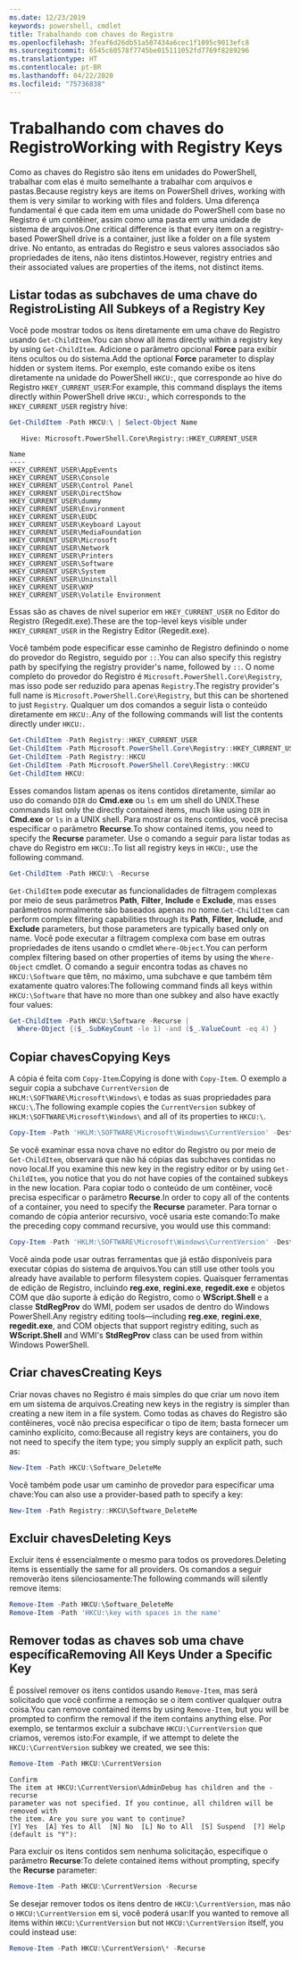 ```yaml
---
ms.date: 12/23/2019
keywords: powershell, cmdlet
title: Trabalhando com chaves do Registro
ms.openlocfilehash: 3feaf6d26db51a507434a6cec1f1095c9013efc8
ms.sourcegitcommit: 6545c60578f7745be015111052fd7769f8289296
ms.translationtype: HT
ms.contentlocale: pt-BR
ms.lasthandoff: 04/22/2020
ms.locfileid: "75736838"
---
```

# <a name="working-with-registry-keys"></a><span data-ttu-id="221fe-103">Trabalhando com chaves do Registro</span><span class="sxs-lookup"><span data-stu-id="221fe-103">Working with Registry Keys</span></span>

<span data-ttu-id="221fe-104">Como as chaves do Registro são itens em unidades do PowerShell, trabalhar com elas é muito semelhante a trabalhar com arquivos e pastas.</span><span class="sxs-lookup"><span data-stu-id="221fe-104">Because registry keys are items on PowerShell drives, working with them is very similar to working with files and folders.</span></span> <span data-ttu-id="221fe-105">Uma diferença fundamental é que cada item em uma unidade do PowerShell com base no Registro é um contêiner, assim como uma pasta em uma unidade de sistema de arquivos.</span><span class="sxs-lookup"><span data-stu-id="221fe-105">One critical difference is that every item on a registry-based PowerShell drive is a container, just like a folder on a file system drive.</span></span> <span data-ttu-id="221fe-106">No entanto, as entradas do Registro e seus valores associados são propriedades de itens, não itens distintos.</span><span class="sxs-lookup"><span data-stu-id="221fe-106">However, registry entries and their associated values are properties of the items, not distinct items.</span></span>

## <a name="listing-all-subkeys-of-a-registry-key"></a><span data-ttu-id="221fe-107">Listar todas as subchaves de uma chave do Registro</span><span class="sxs-lookup"><span data-stu-id="221fe-107">Listing All Subkeys of a Registry Key</span></span>

<span data-ttu-id="221fe-108">Você pode mostrar todos os itens diretamente em uma chave do Registro usando `Get-ChildItem`.</span><span class="sxs-lookup"><span data-stu-id="221fe-108">You can show all items directly within a registry key by using `Get-ChildItem`.</span></span> <span data-ttu-id="221fe-109">Adicione o parâmetro opcional **Force** para exibir itens ocultos ou do sistema.</span><span class="sxs-lookup"><span data-stu-id="221fe-109">Add the optional **Force** parameter to display hidden or system items.</span></span> <span data-ttu-id="221fe-110">Por exemplo, este comando exibe os itens diretamente na unidade do PowerShell `HKCU:`, que corresponde ao hive do Registro `HKEY_CURRENT_USER`:</span><span class="sxs-lookup"><span data-stu-id="221fe-110">For example, this command displays the items directly within PowerShell drive `HKCU:`, which corresponds to the `HKEY_CURRENT_USER` registry hive:</span></span>

```powershell
Get-ChildItem -Path HKCU:\ | Select-Object Name
```

```Output
   Hive: Microsoft.PowerShell.Core\Registry::HKEY_CURRENT_USER

Name
----
HKEY_CURRENT_USER\AppEvents
HKEY_CURRENT_USER\Console
HKEY_CURRENT_USER\Control Panel
HKEY_CURRENT_USER\DirectShow
HKEY_CURRENT_USER\dummy
HKEY_CURRENT_USER\Environment
HKEY_CURRENT_USER\EUDC
HKEY_CURRENT_USER\Keyboard Layout
HKEY_CURRENT_USER\MediaFoundation
HKEY_CURRENT_USER\Microsoft
HKEY_CURRENT_USER\Network
HKEY_CURRENT_USER\Printers
HKEY_CURRENT_USER\Software
HKEY_CURRENT_USER\System
HKEY_CURRENT_USER\Uninstall
HKEY_CURRENT_USER\WXP
HKEY_CURRENT_USER\Volatile Environment
```

<span data-ttu-id="221fe-111">Essas são as chaves de nível superior em `HKEY_CURRENT_USER` no Editor do Registro (Regedit.exe).</span><span class="sxs-lookup"><span data-stu-id="221fe-111">These are the top-level keys visible under `HKEY_CURRENT_USER` in the Registry Editor (Regedit.exe).</span></span>

<span data-ttu-id="221fe-112">Você também pode especificar esse caminho de Registro definindo o nome do provedor do Registro, seguido por `::`.</span><span class="sxs-lookup"><span data-stu-id="221fe-112">You can also specify this registry path by specifying the registry provider's name, followed by `::`.</span></span> <span data-ttu-id="221fe-113">O nome completo do provedor do Registro é `Microsoft.PowerShell.Core\Registry`, mas isso pode ser reduzido para apenas `Registry`.</span><span class="sxs-lookup"><span data-stu-id="221fe-113">The registry provider's full name is `Microsoft.PowerShell.Core\Registry`, but this can be shortened to just `Registry`.</span></span> <span data-ttu-id="221fe-114">Qualquer um dos comandos a seguir lista o conteúdo diretamente em `HKCU:`.</span><span class="sxs-lookup"><span data-stu-id="221fe-114">Any of the following commands will list the contents directly under `HKCU:`.</span></span>

```powershell
Get-ChildItem -Path Registry::HKEY_CURRENT_USER
Get-ChildItem -Path Microsoft.PowerShell.Core\Registry::HKEY_CURRENT_USER
Get-ChildItem -Path Registry::HKCU
Get-ChildItem -Path Microsoft.PowerShell.Core\Registry::HKCU
Get-ChildItem HKCU:
```

<span data-ttu-id="221fe-115">Esses comandos listam apenas os itens contidos diretamente, similar ao uso do comando `DIR` do **Cmd.exe** ou `ls` em um shell do UNIX.</span><span class="sxs-lookup"><span data-stu-id="221fe-115">These commands list only the directly contained items, much like using `DIR` in **Cmd.exe** or `ls` in a UNIX shell.</span></span> <span data-ttu-id="221fe-116">Para mostrar os itens contidos, você precisa especificar o parâmetro **Recurse**.</span><span class="sxs-lookup"><span data-stu-id="221fe-116">To show contained items, you need to specify the **Recurse** parameter.</span></span> <span data-ttu-id="221fe-117">Use o comando a seguir para listar todas as chave do Registro em `HKCU:`.</span><span class="sxs-lookup"><span data-stu-id="221fe-117">To list all registry keys in `HKCU:`, use the following command.</span></span>

```powershell
Get-ChildItem -Path HKCU:\ -Recurse
```

<span data-ttu-id="221fe-118">`Get-ChildItem` pode executar as funcionalidades de filtragem complexas por meio de seus parâmetros **Path**, **Filter**, **Include** e **Exclude**, mas esses parâmetros normalmente são baseados apenas no nome.</span><span class="sxs-lookup"><span data-stu-id="221fe-118">`Get-ChildItem` can perform complex filtering capabilities through its **Path**, **Filter**, **Include**, and **Exclude** parameters, but those parameters are typically based only on name.</span></span> <span data-ttu-id="221fe-119">Você pode executar a filtragem complexa com base em outras propriedades de itens usando o cmdlet `Where-Object`.</span><span class="sxs-lookup"><span data-stu-id="221fe-119">You can perform complex filtering based on other properties of items by using the `Where-Object` cmdlet.</span></span> <span data-ttu-id="221fe-120">O comando a seguir encontra todas as chaves no `HKCU:\Software` que têm, no máximo, uma subchave e que também têm exatamente quatro valores:</span><span class="sxs-lookup"><span data-stu-id="221fe-120">The following command finds all keys within `HKCU:\Software` that have no more than one subkey and also have exactly four values:</span></span>

```powershell
Get-ChildItem -Path HKCU:\Software -Recurse |
  Where-Object {($_.SubKeyCount -le 1) -and ($_.ValueCount -eq 4) }
```

## <a name="copying-keys"></a><span data-ttu-id="221fe-121">Copiar chaves</span><span class="sxs-lookup"><span data-stu-id="221fe-121">Copying Keys</span></span>

<span data-ttu-id="221fe-122">A cópia é feita com `Copy-Item`.</span><span class="sxs-lookup"><span data-stu-id="221fe-122">Copying is done with `Copy-Item`.</span></span> <span data-ttu-id="221fe-123">O exemplo a seguir copia a subchave `CurrentVersion` de `HKLM:\SOFTWARE\Microsoft\Windows\` e todas as suas propriedades para `HKCU:\`.</span><span class="sxs-lookup"><span data-stu-id="221fe-123">The following example copies the `CurrentVersion` subkey of `HKLM:\SOFTWARE\Microsoft\Windows\` and all of its properties to `HKCU:\`.</span></span>

```powershell
Copy-Item -Path 'HKLM:\SOFTWARE\Microsoft\Windows\CurrentVersion' -Destination HKCU:
```

<span data-ttu-id="221fe-124">Se você examinar essa nova chave no editor do Registro ou por meio de `Get-ChildItem`, observará que não há cópias das subchaves contidas no novo local.</span><span class="sxs-lookup"><span data-stu-id="221fe-124">If you examine this new key in the registry editor or by using `Get-ChildItem`, you notice that you do not have copies of the contained subkeys in the new location.</span></span> <span data-ttu-id="221fe-125">Para copiar todo o conteúdo de um contêiner, você precisa especificar o parâmetro **Recurse**.</span><span class="sxs-lookup"><span data-stu-id="221fe-125">In order to copy all of the contents of a container, you need to specify the **Recurse** parameter.</span></span> <span data-ttu-id="221fe-126">Para tornar o comando de cópia anterior recursivo, você usaria este comando:</span><span class="sxs-lookup"><span data-stu-id="221fe-126">To make the preceding copy command recursive, you would use this command:</span></span>

```powershell
Copy-Item -Path 'HKLM:\SOFTWARE\Microsoft\Windows\CurrentVersion' -Destination HKCU: -Recurse
```

<span data-ttu-id="221fe-127">Você ainda pode usar outras ferramentas que já estão disponíveis para executar cópias do sistema de arquivos.</span><span class="sxs-lookup"><span data-stu-id="221fe-127">You can still use other tools you already have available to perform filesystem copies.</span></span> <span data-ttu-id="221fe-128">Quaisquer ferramentas de edição de Registro, incluindo **reg.exe**, **regini.exe**, **regedit.exe** e objetos COM que dão suporte à edição do Registro, como o **WScript.Shell** e a classe **StdRegProv** do WMI, podem ser usados de dentro do Windows PowerShell.</span><span class="sxs-lookup"><span data-stu-id="221fe-128">Any registry editing tools—including **reg.exe**, **regini.exe**, **regedit.exe**, and COM objects that support registry editing, such as **WScript.Shell** and WMI's **StdRegProv** class can be used from within Windows PowerShell.</span></span>

## <a name="creating-keys"></a><span data-ttu-id="221fe-129">Criar chaves</span><span class="sxs-lookup"><span data-stu-id="221fe-129">Creating Keys</span></span>

<span data-ttu-id="221fe-130">Criar novas chaves no Registro é mais simples do que criar um novo item em um sistema de arquivos.</span><span class="sxs-lookup"><span data-stu-id="221fe-130">Creating new keys in the registry is simpler than creating a new item in a file system.</span></span> <span data-ttu-id="221fe-131">Como todas as chaves do Registro são contêineres, você não precisa especificar o tipo de item; basta fornecer um caminho explícito, como:</span><span class="sxs-lookup"><span data-stu-id="221fe-131">Because all registry keys are containers, you do not need to specify the item type; you simply supply an explicit path, such as:</span></span>

```powershell
New-Item -Path HKCU:\Software_DeleteMe
```

<span data-ttu-id="221fe-132">Você também pode usar um caminho de provedor para especificar uma chave:</span><span class="sxs-lookup"><span data-stu-id="221fe-132">You can also use a provider-based path to specify a key:</span></span>

```powershell
New-Item -Path Registry::HKCU\Software_DeleteMe
```

## <a name="deleting-keys"></a><span data-ttu-id="221fe-133">Excluir chaves</span><span class="sxs-lookup"><span data-stu-id="221fe-133">Deleting Keys</span></span>

<span data-ttu-id="221fe-134">Excluir itens é essencialmente o mesmo para todos os provedores.</span><span class="sxs-lookup"><span data-stu-id="221fe-134">Deleting items is essentially the same for all providers.</span></span> <span data-ttu-id="221fe-135">Os comandos a seguir removerão itens silenciosamente:</span><span class="sxs-lookup"><span data-stu-id="221fe-135">The following commands will silently remove items:</span></span>

```powershell
Remove-Item -Path HKCU:\Software_DeleteMe
Remove-Item -Path 'HKCU:\key with spaces in the name'
```

## <a name="removing-all-keys-under-a-specific-key"></a><span data-ttu-id="221fe-136">Remover todas as chaves sob uma chave específica</span><span class="sxs-lookup"><span data-stu-id="221fe-136">Removing All Keys Under a Specific Key</span></span>

<span data-ttu-id="221fe-137">É possível remover os itens contidos usando `Remove-Item`, mas será solicitado que você confirme a remoção se o item contiver qualquer outra coisa.</span><span class="sxs-lookup"><span data-stu-id="221fe-137">You can remove contained items by using `Remove-Item`, but you will be prompted to confirm the removal if the item contains anything else.</span></span> <span data-ttu-id="221fe-138">Por exemplo, se tentarmos excluir a subchave `HKCU:\CurrentVersion` que criamos, veremos isto:</span><span class="sxs-lookup"><span data-stu-id="221fe-138">For example, if we attempt to delete the `HKCU:\CurrentVersion` subkey we created, we see this:</span></span>

```powershell
Remove-Item -Path HKCU:\CurrentVersion
```

```Output
Confirm
The item at HKCU:\CurrentVersion\AdminDebug has children and the -recurse
parameter was not specified. If you continue, all children will be removed with
the item. Are you sure you want to continue?
[Y] Yes  [A] Yes to All  [N] No  [L] No to All  [S] Suspend  [?] Help (default is "Y"):
```

<span data-ttu-id="221fe-139">Para excluir os itens contidos sem nenhuma solicitação, especifique o parâmetro **Recurse**:</span><span class="sxs-lookup"><span data-stu-id="221fe-139">To delete contained items without prompting, specify the **Recurse** parameter:</span></span>

```powershell
Remove-Item -Path HKCU:\CurrentVersion -Recurse
```

<span data-ttu-id="221fe-140">Se desejar remover todos os itens dentro de `HKCU:\CurrentVersion`, mas não o `HKCU:\CurrentVersion` em si, você poderá usar:</span><span class="sxs-lookup"><span data-stu-id="221fe-140">If you wanted to remove all items within `HKCU:\CurrentVersion` but not `HKCU:\CurrentVersion` itself, you could instead use:</span></span>

```powershell
Remove-Item -Path HKCU:\CurrentVersion\* -Recurse
```
